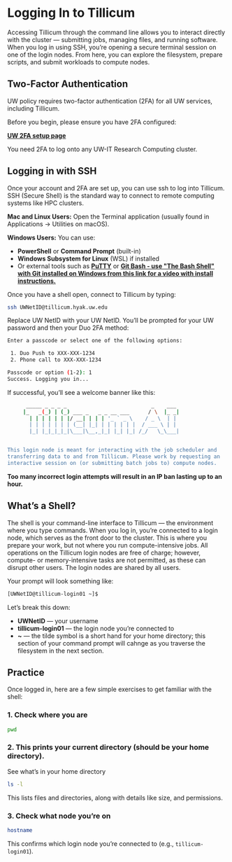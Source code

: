 # Logging In to Tillicum

Accessing Tillicum through the command line allows you to interact directly with the cluster — submitting jobs, managing files, and running software. When you log in using SSH, you’re opening a secure terminal session on one of the login nodes. From here, you can explore the filesystem, prepare scripts, and submit workloads to compute nodes.

## Two-Factor Authentication

UW policy requires two-factor authentication (2FA) for all UW services, including Tillicum.

Before you begin, please ensure you have 2FA configured:

[<ins>**UW 2FA setup page**</ins>](https://identity.uw.edu/2fa/)

You need 2FA to log onto any UW-IT Research Computing cluster.

## Logging in with SSH

Once your account and 2FA are set up, you can use ssh to log into Tillicum. SSH (Secure Shell) is the standard way to connect to remote computing systems like HPC clusters.

**Mac and Linux Users:** Open the Terminal application (usually found in Applications → Utilities on macOS).

**Windows Users:**
You can use:
* **PowerShell** or **Command Prompt** (built-in)
* **Windows Subsystem for Linux** (WSL) if installed
* Or external tools such as [<ins>**PuTTY**</ins>](https://www.putty.org/) or [<ins>**Git Bash - use "The Bash Shell" with Git installed on Windows from this link for a video with install instructions.**</ins>](https://carpentries.github.io/workshop-template/install_instructions/#shell)

Once you have a shell open, connect to Tillicum by typing:

```bash
ssh UWNetID@tillicum.hyak.uw.edu
```
Replace UW NetID with your UW NetID. You’ll be prompted for your UW password and then your Duo 2FA method:

```bash
Enter a passcode or select one of the following options:

 1. Duo Push to XXX-XXX-1234
 2. Phone call to XXX-XXX-1234

Passcode or option (1-2): 1
Success. Logging you in...
```

If successful, you’ll see a welcome banner like this:
```bash
      _____ _ _ _ _                           _    ___ 
     |_   _(_) | (_) ___ _   _ _ __ ___      / \  |_ _|
       | | | | | | |/ __| | | | '_ ` _ \    / _ \  | | 
       | | | | | | | (__| |_| | | | | | |  / ___ \ | | 
       |_| |_|_|_|_|\___|\__,_|_| |_| |_| /_/   \_\___|


This login node is meant for interacting with the job scheduler and 
transferring data to and from Tillicum. Please work by requesting an 
interactive session on (or submitting batch jobs to) compute nodes.
```

**Too many incorrect login attempts will result in an IP ban lasting up to an hour.**

## What’s a Shell?

The shell is your command-line interface to Tillicum — the environment where you type commands.
When you log in, you’re connected to a login node, which serves as the front door to the cluster. This is where you prepare your work, but not where you run compute-intensive jobs. All operations on the Tillicum login nodes are free of charge; however, compute- or memory-intensive tasks are not permitted, as these can disrupt other users. The login nodes are shared by all users.

Your prompt will look something like:
```bash
[UWNetID@tillicum-login01 ~]$
```

Let’s break this down:

* **UWNetID** — your username
* **tillicum-login01** — the login node you’re connected to
* **~** — the tilde symbol is a short hand for your home directory; this section of your command prompt will cahnge as you traverse the filesystem in the next section. 

## Practice

Once logged in, here are a few simple exercises to get familiar with the shell:

### 1. Check where you are

```bash
pwd
```

### 2. This prints your current directory (should be your home directory).

See what’s in your home directory

```bash
ls -l
```

This lists files and directories, along with details like size, and permissions.

### 3. Check what node you’re on

```bash
hostname
```

This confirms which login node you’re connected to (e.g., `tillicum-login01`).
